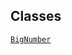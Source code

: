 ---
---
## Classes

<a href="../object/BigNumber.html#BigNumber"
target="main"><code>BigNumber</code></a>  
